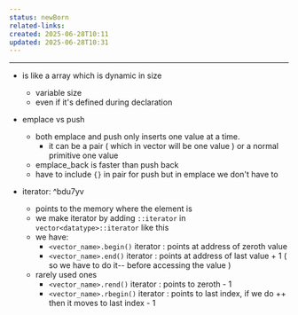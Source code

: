 ```yaml
---
status: newBorn
related-links: 
created: 2025-06-28T10:11
updated: 2025-06-28T10:31
---
```

---

- is like a array which is dynamic in size
	- variable size
	- even if it's defined during declaration
- emplace vs push
	- both emplace and push only inserts one value at a time.
		- it can be a pair ( which in vector will be one value ) or a normal primitive one value
	- emplace_back is faster than push back
	- have to include `{}` in pair for push but in emplace we don't have to

- iterator:  ^bdu7yv
	- points to the memory where the element is
	- we make iterator by adding `::iterator` in `vector<datatype>::iterator` like this
	- we have:
		- `<vector_name>.begin()` iterator : points at address of zeroth value
		- `<vector_name>.end()` iterator : points at address of last value + 1 ( so we have to do it-- before accessing the value )
	- rarely used ones
		- `<vector_name>.rend()` iterator : points to zeroth - 1
		- `<vector_name>.rbegin()` iterator : points to last index, if we do ++ then it moves to last index - 1 

